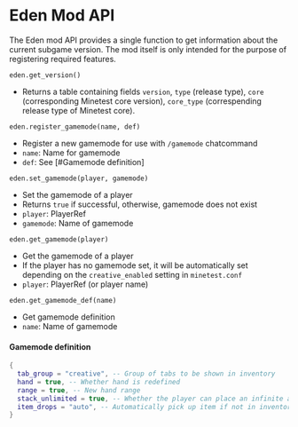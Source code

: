 Eden Mod API
============
The Eden mod API provides a single function to get information about the current subgame version. The mod itself is only intended for the purpose of registering required features.

`eden.get_version()`

* Returns a table containing fields `version`, `type` (release type), `core` (corresponding Minetest core version), `core_type` (correspending release type of Minetest core).

`eden.register_gamemode(name, def)`

* Register a new gamemode for use with `/gamemode` chatcommand
* `name`: Name for gamemode
* `def`: See [#Gamemode definition]

`eden.set_gamemode(player, gamemode)`

* Set the gamemode of a player
* Returns `true` if successful, otherwise, gamemode does not exist
* `player`: PlayerRef
* `gamemode`: Name of gamemode

`eden.get_gamemode(player)`

* Get the gamemode of a player
* If the player has no gamemode set, it will be automatically set depending on the `creative_enabled` setting in `minetest.conf`
* `player`: PlayerRef (or player name)

`eden.get_gamemode_def(name)`

* Get gamemode definition
* `name`: Name of gamemode

#### Gamemode definition
```lua
{
  tab_group = "creative", -- Group of tabs to be shown in inventory
  hand = true, -- Whether hand is redefined
  range = true, -- New hand range
  stack_unlimited = true, -- Whether the player can place an infinite amount of blocks from a single itemstack
  item_drops = "auto", -- Automatically pick up item if not in inventory (used by creative), else drop item
}
```